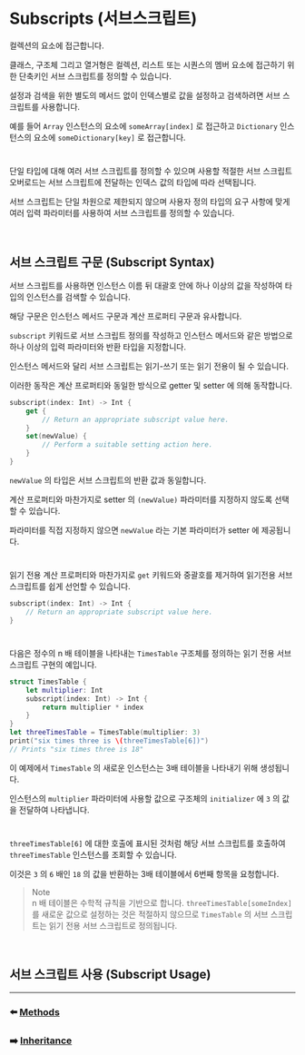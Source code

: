 # Subscripts (서브스크립트)

컬렉션의 요소에 접근합니다.

클래스, 구조체 그리고 열거형은 컬렉션, 리스트 또는 시퀀스의 멤버 요소에 접근하기 위한 단축키인 서브 스크립트를 정의할 수 있습니다.

설정과 검색을 위한 별도의 메서드 없이 인덱스별로 값을 설정하고 검색하려면 서브 스크립트를 사용합니다.

예를 들어 `Array` 인스턴스의 요소에 `someArray[index]` 로 접근하고 `Dictionary` 인스턴스의 요소에 `someDictionary[key]` 로 접근합니다.

#

단일 타입에 대해 여러 서브 스크립트를 정의할 수 있으며 사용할 적절한 서브 스크립트 오버로드는 서브 스크립트에 전달하는 인덱스 값의 타입에 따라 선택됩니다.

서브 스크립트는 단일 차원으로 제한되지 않으며 사용자 정의 타입의 요구 사항에 맞게 여러 입력 파라미터를 사용하여 서브 스크립트를 정의할 수 있습니다.

<br>

## 서브 스크립트 구문 (Subscript Syntax)

서브 스크립트를 사용하면 인스턴스 이름 뒤 대괄호 안에 하나 이상의 값을 작성하여 타입의 인스턴스를 검색할 수 있습니다.

해당 구문은 인스턴스 메서드 구문과 계산 프로퍼티 구문과 유사합니다.

`subscript` 키워드로 서브 스크립트 정의를 작성하고 인스턴스 메서드와 같은 방법으로 하나 이상의 입력 파라미터와 반환 타입을 지정합니다.

인스턴스 메서드와 달리 서브 스크립트는 읽기-쓰기 또는 읽기 전용이 될 수 있습니다.

이러한 동작은 계산 프로퍼티와 동일한 방식으로 getter 및 setter 에 의해 동작합니다.

~~~ swift
subscript(index: Int) -> Int {
    get {
        // Return an appropriate subscript value here.
    }
    set(newValue) {
        // Perform a suitable setting action here.
    }
}
~~~

`newValue` 의 타입은 서브 스크립트의 반환 값과 동일합니다.

계산 프로퍼티와 마찬가지로 setter 의 `(newValue)` 파라미터를 지정하지 않도록 선택할 수 있습니다.

파라미터를 직접 지정하지 않으면 `newValue` 라는 기본 파라미터가 setter 에 제공됩니다.

#

읽기 전용 계산 프로퍼티와 마찬가지로 `get` 키워드와 중괄호를 제거하여 읽기전용 서브 스크립트를 쉽게 선언할 수 있습니다.

~~~ swift
subscript(index: Int) -> Int {
    // Return an appropriate subscript value here.
}
~~~

#

다음은 정수의 n 배 테이블을 나타내는 `TimesTable` 구조체를 정의하는 읽기 전용 서브 스크립트 구현의 예입니다.

~~~ swift
struct TimesTable {
    let multiplier: Int
    subscript(index: Int) -> Int {
        return multiplier * index
    }
}
let threeTimesTable = TimesTable(multiplier: 3)
print("six times three is \(threeTimesTable[6])")
// Prints "six times three is 18"
~~~

이 예제에서 `TimesTable` 의 새로운 인스턴스는 3배 테이블을 나타내기 위해 생성됩니다.

인스턴스의 `multiplier` 파라미터에 사용할 값으로 구조체의 `initializer` 에 `3` 의 값을 전달하여 나타냅니다.

#

`threeTimesTable[6]` 에 대한 호출에 표시된 것처럼 해당 서브 스크립트를 호출하여 `threeTimesTable` 인스턴스를 조회할 수 있습니다.

이것은 `3` 의 `6` 배인 `18` 의 값을 반환하는 3배 테이블에서 6번째 항목을 요청합니다.

> Note    
> n 배 테이블은 수학적 규칙을 기반으로 합니다.
> `threeTimesTable[someIndex]` 를 새로운 값으로 설정하는 것은 적절하지 않으므로 `TimesTable` 의 서브 스크립트는 읽기 전용 서브 스크립트로 정의됩니다.

<br>

## 서브 스크립트 사용 (Subscript Usage)

































***

### ⬅️ [Methods](https://github.com/Developer-Nova/Swift-Documentation/blob/main/Swift%20Documentation/2.Language%20Guide/11.Methods.md)

### ➡️ [Inheritance](https://github.com/Developer-Nova/Swift-Documentation/blob/main/Swift%20Documentation/2.Language%20Guide/13.Inheritance.md)
